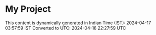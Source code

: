 # My Project

This content is dynamically generated in Indian Time (IST): 2024-04-17 03:57:59 IST
Converted to UTC: 2024-04-16 22:27:59 UTC
